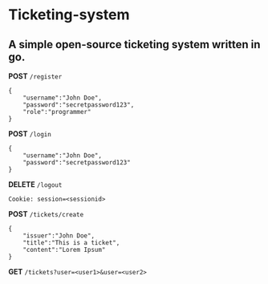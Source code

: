 # Ticketing-system

## A simple open-source ticketing system written in go.

**POST** `/register`

```
{
    "username":"John Doe",
    "password":"secretpassword123",
    "role":"programmer"
}
```

**POST** `/login`

```
{
    "username":"John Doe",
    "password":"secretpassword123"
}
```

**DELETE** `/logout`

```
Cookie: session=<sessionid>
```

**POST** `/tickets/create`

```
{
    "issuer":"John Doe",
    "title":"This is a ticket",
    "content":"Lorem Ipsum"
}
```

**GET** `/tickets?user=<user1>&user=<user2>`
